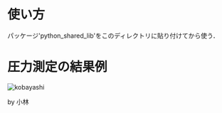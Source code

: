 
# 使い方

パッケージ'python_shared_lib'をこのディレクトリに貼り付けてから使う．

# 圧力測定の結果例

![kobayashi](https://github.com/tomoakihirakawa/python_shared/blob/main/example_PressureSensor/s0_bottom_s1_sidelower_s2_sideupper.png)

by 小林